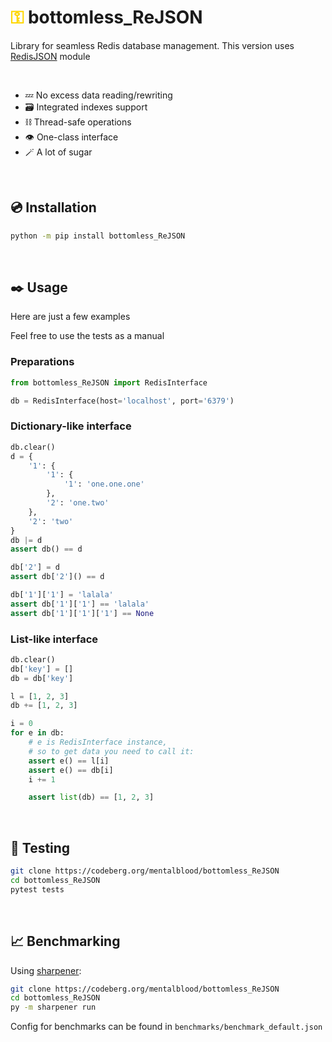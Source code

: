 # <span style="color:gold">⚿</span> bottomless_ReJSON

Library for seamless Redis database management. This version uses [RedisJSON](https://oss.redis.com/redisjson/) module

<br/>

- 💤 No excess data reading/rewriting
- 🗃 Integrated indexes support
- ⛓ Thread-safe operations
- 👁️ One-class interface
- 🪄 A lot of sugar

<br/>

## 💿 Installation

```bash
python -m pip install bottomless_ReJSON
```

<br/>

## ✒️ Usage

Here are just a few examples

Feel free to use the tests as a manual

### Preparations

```python
from bottomless_ReJSON import RedisInterface

db = RedisInterface(host='localhost', port='6379')
```

### Dictionary-like interface

```python
db.clear()
d = {
    '1': {
        '1': {
            '1': 'one.one.one'
        },
        '2': 'one.two'
    },
    '2': 'two'
}
db |= d
assert db() == d

db['2'] = d
assert db['2']() == d

db['1']['1'] = 'lalala'
assert db['1']['1'] == 'lalala'
assert db['1']['1']['1'] == None
```

### List-like interface

```python
db.clear()
db['key'] = []
db = db['key']

l = [1, 2, 3]
db += [1, 2, 3]

i = 0
for e in db:
    # e is RedisInterface instance,
    # so to get data you need to call it:
    assert e() == l[i]
    assert e() == db[i]
    i += 1

    assert list(db) == [1, 2, 3]
```

<br/>

## 🔬 Testing

```bash
git clone https://codeberg.org/mentalblood/bottomless_ReJSON
cd bottomless_ReJSON
pytest tests
```

<br/>

## 📈 Benchmarking

Using [sharpener](https://codeberg.org/mentalblood/sharpener):

```bash
git clone https://codeberg.org/mentalblood/bottomless_ReJSON
cd bottomless_ReJSON
py -m sharpener run
```

Config for benchmarks can be found in `benchmarks/benchmark_default.json`

